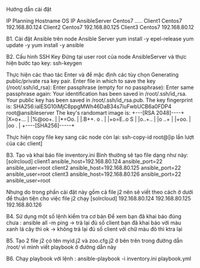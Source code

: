 Hướng dẫn cài đặt

IP Planning
Hostname		OS			IP
AnsibleServer		Centos7			.....
Client1			Centos7			192.168.80.124
Client2			Centos7			192.168.80.125
Client3			Centos7			192.168.80.12


B1. Cài đặt Ansible trên node Ansible Server
yum install -y epel-release 
yum update -y
yum install -y ansible

B2. Cấu hình SSH Key
Đứng tại user root của node AnsibleServer và thực hiện bước tạo key: ssh-keygen

Thực hiện các thao tác Enter và để mặc định các tùy chọn
Generating public/private rsa key pair.
Enter file in which to save the key (/root/.ssh/id_rsa):
Enter passphrase (empty for no passphrase):
Enter same passphrase again:
Your identification has been saved in /root/.ssh/id_rsa.
Your public key has been saved in /root/.ssh/id_rsa.pub.
The key fingerprint is:
SHA256:ialESG10iMjC8ppgMWh46DaB34s7iuFwbUCB6a0FDP4 root@ansibleserver
The key's randomart image is:
+---[RSA 2048]----+
|X=o+...          |
|%@oo+.           |
|*=Oo.            |
|.B++.  o .       |
|+o=E..o S        |
|o..+..           |
|o ..+            |
|+oo.             |
|oo .             |
+----[SHA256]-----+

Thực hiện copy file key sang các node còn lại: ssh-copy-id root@[ip lần lượt của các client]

B3. Tạo và khai báo file inventory.ini
Bình thường sẽ tạo file dạng như này: 
[solrcloud]
client1 ansible_host=192.168.80.124 ansible_port=22 ansible_user=root
client2 ansible_host=192.168.80.125 ansible_port=22 ansible_user=root
client3 ansible_host=192.168.80.126 ansible_port=22 ansible_user=root

Nhưng do trong phần cài đặt này gồm cả file j2 nên sẽ viết theo cách ở dưới để thuận tiện cho việc file j2 chạy
[solrcloud]
192.168.80.124
192.168.80.125
192.168.80.126



B4. Sử dụng một số lệnh kiểm tra cơ bản 
Để xem bạn đã khai báo đúng chưa : ansible all -m ping
-> trả lại đủ số client bạn đã khai báo với màu xanh lá cây thì ok
-> không trả lại đủ số client với chữ màu đỏ thì ktra lại

B5. Tạo 2 file j2 có tên myid.j2 và zoo.cfg.j2 ở bên trên trong đường dẫn /root/ vì mình viết playbook ở đường dẫn này

B6. Chạy playbook với lệnh : ansible-playbook -i inventory.ini playbook.yml




